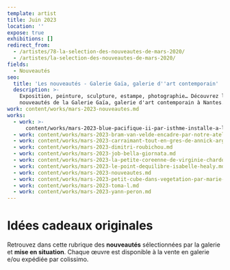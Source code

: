 ```yaml
---
template: artist
title: Juin 2023
location: ''
expose: true
exhibitions: []
redirect_from:
  - /artistes/78-la-selection-des-nouveautes-de-mars-2020/
  - /artistes/la-selection-des-nouveautes-de-mars-2020/
fields:
  - Nouveautés
seo:
  title: 'Les nouveautés - Galerie Gaïa, galerie d''art contemporain'
  description: >-
    Exposition, peinture, sculpture, estampe, photographie… Découvrez les
    nouveautés de la Galerie Gaïa, galerie d'art contemporain à Nantes.
work: content/works/mars-2023-nouveautes.md
works:
  - work: >-
      content/works/mars-2023-blue-pacifique-ii-par-isthme-installe-a-lamenite.md
  - work: content/works/mars-2023-bram-van-velde-encadre-par-notre-atelier.md
  - work: content/works/mars-2023-carraimant-tout-en-gres-de-annick-argant.md
  - work: content/works/mars-2023-dimitri-roubichou.md
  - work: content/works/mars-2023-job-bella-giornata.md
  - work: content/works/mars-2023-la-petite-coreenne-de-virginie-chardon.md
  - work: content/works/mars-2023-le-point-dequilibre-isabelle-healy.md
  - work: content/works/mars-2023-nouveautes.md
  - work: content/works/mars-2023-petit-cube-dans-vegetation-par-marie-vandooren.md
  - work: content/works/mars-2023-toma-l.md
  - work: content/works/mars-2023-yann-peron.md
---
```


# Idées cadeaux originales

Retrouvez dans cette rubrique des **nouveautés** sélectionnées par  la galerie et **mise en situation**. Chaque œuvre est disponible à la vente en galerie e/ou expédiée par colissimo.
